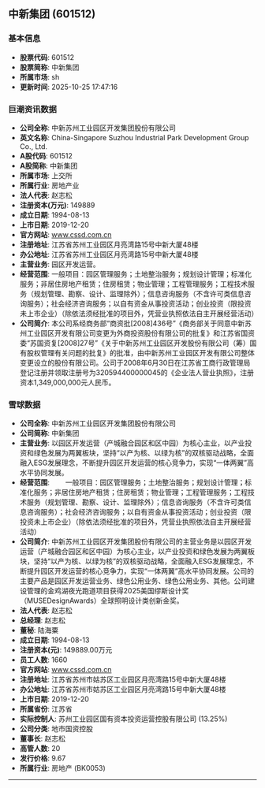 ## 中新集团 (601512)

### 基本信息

- **股票代码**: 601512
- **股票简称**: 中新集团
- **所属市场**: sh
- **更新时间**: 2025-10-25 17:47:16

### 巨潮资讯数据

- **公司全称**: 中新苏州工业园区开发集团股份有限公司
- **英文名称**: China-Singapore Suzhou Industrial Park Development Group Co., Ltd.
- **A股代码**: 601512
- **A股简称**: 中新集团
- **所属市场**: 上交所
- **所属行业**: 房地产业
- **法人代表**: 赵志松
- **注册资本(万元)**: 149889
- **成立日期**: 1994-08-13
- **上市日期**: 2019-12-20
- **官方网站**: www.cssd.com.cn
- **注册地址**: 江苏省苏州工业园区月亮湾路15号中新大厦48楼
- **办公地址**: 江苏省苏州工业园区月亮湾路15号中新大厦48楼
- **主营业务**: 园区开发运营。
- **经营范围**: 一般项目：园区管理服务；土地整治服务；规划设计管理；标准化服务；非居住房地产租赁；住房租赁；物业管理；工程管理服务；工程技术服务（规划管理、勘察、设计、监理除外）；信息咨询服务（不含许可类信息咨询服务）；社会经济咨询服务；以自有资金从事投资活动；创业投资（限投资未上市企业）（除依法须经批准的项目外，凭营业执照依法自主开展经营活动）
- **公司简介**: 本公司系经商务部“商资批[2008]436号”《商务部关于同意中新苏州工业园区开发有限公司变更为外商投资股份有限公司的批复》和江苏省国资委“苏国资复[2008]27号”《关于中新苏州工业园区开发股份有限公司（筹）国有股权管理有关问题的批复》的批准，由中新苏州工业园区开发有限公司整体变更设立的股份有限公司。公司于2008年6月30日在江苏省工商行政管理局登记注册并领取注册号为320594400000045的《企业法人营业执照》，注册资本1,349,000,000元人民币。

### 雪球数据

- **公司全称**: 中新苏州工业园区开发集团股份有限公司
- **公司简称**: 中新集团
- **主营业务**: 以园区开发运营（产城融合园区和区中园）为核心主业，以产业投资和绿色发展为两翼板块，坚持“以产为核、以绿为核”的双核驱动战略，全面融入ESG发展理念，不断提升园区开发运营的核心竞争力，实现“一体两翼”高水平协同发展。
- **经营范围**: 　　一般项目：园区管理服务；土地整治服务；规划设计管理；标准化服务；非居住房地产租赁；住房租赁；物业管理；工程管理服务；工程技术服务（规划管理、勘察、设计、监理除外）；信息咨询服务（不含许可类信息咨询服务）；社会经济咨询服务；以自有资金从事投资活动；创业投资（限投资未上市企业）（除依法须经批准的项目外，凭营业执照依法自主开展经营活动）
- **公司简介**: 中新苏州工业园区开发集团股份有限公司的主营业务是以园区开发运营（产城融合园区和区中园）为核心主业，以产业投资和绿色发展为两翼板块，坚持“以产为核、以绿为核”的双核驱动战略，全面融入ESG发展理念，不断提升园区开发运营的核心竞争力，实现“一体两翼”高水平协同发展。公司的主要产品是园区开发运营业务、绿色公用业务、绿色公用业务、其他。公司建设管理的金鸡湖夜光跑道项目获得2025美国缪斯设计奖（MUSEDesignAwards）全球照明设计类创新金奖。
- **法人代表**: 赵志松
- **总经理**: 赵志松
- **董秘**: 陆海粟
- **成立日期**: 1994-08-13
- **注册资本(元)**: 149889.00万元
- **员工人数**: 1660
- **官方网站**: www.cssd.com.cn
- **注册地址**: 江苏省苏州市姑苏区工业园区月亮湾路15号中新大厦48楼
- **办公地址**: 江苏省苏州市姑苏区工业园区月亮湾路15号中新大厦48楼
- **上市日期**: 2019-12-20
- **所属省份**: 江苏省
- **实际控制人**: 苏州工业园区国有资本投资运营控股有限公司 (13.25%)
- **公司分类**: 地市国资控股
- **董事长**: 赵志松
- **高管人数**: 20
- **发行价格**: 9.67
- **所属行业**: 房地产 (BK0053)

---